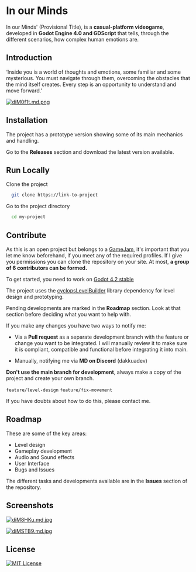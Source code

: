 # In our Minds 

In our Minds' (Provisional Title), is a **casual-platform videogame**, developed in **Godot Engine 4.0 and GDScript** that tells, through the different scenarios, how complex human emotions are.


## Introduction

‘Inside you is a world of thoughts and emotions, some familiar and some mysterious. You must navigate through them, overcoming the obstacles that the mind itself creates. Every step is an opportunity to understand and move forward.’

[![diM0f1t.md.png](https://iili.io/diM0f1t.md.png)](https://freeimage.host/i/diM0f1t)

## Installation

The project has a prototype version showing some of its main mechanics and handling.

Go to the **Releases** section and download the latest version available.


## Run Locally

Clone the project

```bash
  git clone https://link-to-project
```

Go to the project directory

```bash
  cd my-project
```

## Contribute

As this is an open project but belongs to a [GameJam](https://itch.io/jam/mental-health-game-dev-champions-2024), it's important that you let me know beforehand, if you meet any of the required profiles. If I give you permissions you can clone the repository on your site. At most, **a group of 6 contributors can be formed.**

To get started, you need to work on [Godot 4.2 stable](https://godotengine.org/download/archive/4.2-stable/)

The project uses the [cyclopsLevelBuilder](https://github.com/blackears/cyclopsLevelBuilder) library dependency for level design and prototyping. 

Pending developments are marked in the **Roadmap** section. Look at that section before deciding what you want to help with.

If you make any changes you have two ways to notify me:

- Via a **Pull request** as a separate development branch with the feature or change you want to be integrated. I will manually review it to make sure it is compliant, compatible and functional before integrating it into main.

- Manually, notifying me via **MD on Discord** (dakkuadev)

**Don't use the main branch for development**, always make a copy of the project and create your own branch.

`feature/level-design` `feature/fix-movement` 

If you have doubts about how to do this, please contact me.

## Roadmap

These are some of the key areas:
- Level design
- Gameplay development
- Audio and Sound effects
- User Interface
- Bugs and Issues

The different tasks and developments available are in the **Issues** section of the repository. 

## Screenshots

[![diM8HKu.md.jpg](https://iili.io/diM8HKu.md.jpg)](https://freeimage.host/i/diM8HKu)

[![diMSTB9.md.jpg](https://iili.io/diMSTB9.md.jpg)](https://freeimage.host/i/diMSTB9)


## License

[![MIT License](https://img.shields.io/badge/License-MIT-green.svg)](https://choosealicense.com/licenses/mit/)

